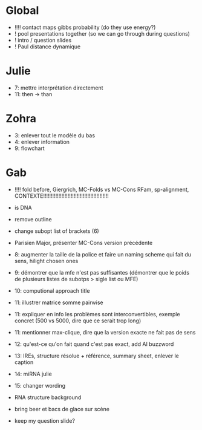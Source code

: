 # Global
- !!!! contact maps gibbs probability (do they use energy?)
- ! pool presentations together (so we can go through during questions)
- ! intro / question slides
- ! Paul distance dynamique


# Julie
- 7: mettre interprétation directement
- 11: then -> than


# Zohra
- 3: enlever tout le modèle du bas
- 4: enlever information
- 9: flowchart


# Gab
- !!!! fold before, Giergrich, MC-Folds vs MC-Cons RFam, sp-alignment, CONTEXTE!!!!!!!!!!!!!!!!!!!!!!!!!!!!!!!!!!!!!!!!!!!
- is DNA
- remove outline
- change subopt list of brackets (6)
- Parisien Major, présenter MC-Cons version précédente
- 8: augmenter la taille de la police et faire un naming scheme qui fait du sens, hilight chosen ones
- 9: démontrer que la mfe n'est pas suffisantes (démontrer que le poids de plusieurs listes de subotps > sigle list ou MFE)
- 10: computional approach title
- 11: illustrer matrice somme pairwise
- 11: expliquer en info les problèmes sont interconvertibles, exemple concret (500 vs 5000, dire que ce serait trop long)
- 11: mentionner max-clique, dire que la version exacte ne fait pas de sens
- 12: qu'est-ce qu'on fait quand c'est pas exact, add AI buzzword
- 13: IREs, structure résolue + référence, summary sheet, enlever le caption
- 14: miRNA julie
- 15: changer wording




- RNA structure background
- bring beer et bacs de glace sur scène
- keep my question slide?

